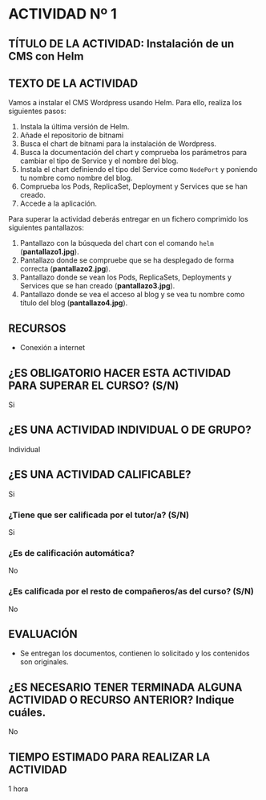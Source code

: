 # ACTIVIDAD Nº 1

## TÍTULO DE LA ACTIVIDAD:  Instalación de un CMS con Helm

## TEXTO DE LA ACTIVIDAD

Vamos a instalar el CMS Wordpress usando Helm. Para ello, realiza los siguientes pasos:

1. Instala la última versión de Helm.
2. Añade el repositorio de bitnami
3. Busca el chart de bitnami para la instalación de Wordpress. 
4. Busca la documentación del chart y comprueba los parámetros para cambiar el tipo de Service y el nombre del blog.
5. Instala el chart definiendo el tipo del Service como `NodePort` y poniendo tu nombre como nombre del blog.
6. Comprueba los Pods, ReplicaSet, Deployment y Services que se han creado.
7. Accede a la aplicación.

Para superar la actividad deberás entregar en un fichero comprimido los siguientes pantallazos:

1. Pantallazo con la búsqueda del chart con el comando `helm` (**pantallazo1.jpg**).
2. Pantallazo donde se compruebe que se ha desplegado de forma correcta (**pantallazo2.jpg**).
3. Pantallazo donde se vean los Pods, ReplicaSets, Deployments y Services que se han creado (**pantallazo3.jpg**).
4. Pantallazo donde se vea el acceso al blog y se vea tu nombre como título del blog (**pantallazo4.jpg**).


## RECURSOS

* Conexión a internet

## ¿ES OBLIGATORIO HACER ESTA ACTIVIDAD PARA SUPERAR EL CURSO? (S/N)

Si

## ¿ES UNA ACTIVIDAD INDIVIDUAL O DE GRUPO?

Individual

## ¿ES UNA ACTIVIDAD CALIFICABLE?

Si

### ¿Tiene que ser calificada por el tutor/a? (S/N) 

Si

### ¿Es de calificación automática?

No

### ¿Es calificada por el resto de compañeros/as del curso? (S/N)

No

## EVALUACIÓN

* Se entregan los documentos, contienen lo solicitado y los contenidos son originales.

## ¿ES NECESARIO TENER TERMINADA ALGUNA ACTIVIDAD O RECURSO ANTERIOR? Indique cuáles.

No

## TIEMPO ESTIMADO PARA REALIZAR LA ACTIVIDAD

1 hora
